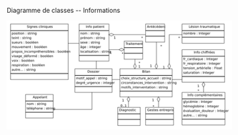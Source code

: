 Diagramme de classes -- Informations

![Diagramme de classes -- Informations](../../rapport/exports/classes_informations.png)

